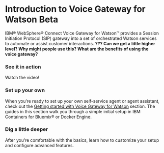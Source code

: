 # Introduction to Voice Gateway for Watson Beta

IBM&reg; WebSphere&reg; Connect Voice Gateway for Watson&trade; provides a Session Initiation Protocol (SIP) gateway into a set of orchestrated Watson services to automate or assist customer interactions.
**??? Can we get a little higher level? Why might people use this? What are the benefits of using the voice gateway?**

### See it in action

Watch the video!

### Set up your own

When you're ready to set up your own self-service agent or agent assistant, check out the [Getting started with Voice Gateway for Watson](gettingstarted.md) section. The guides in this section walk you through a simple initial setup in IBM Containers for Bluemix&reg; or Docker Engine.

### Dig a little deeper

After you're comfortable with the basics, learn how to customize your setup and configure advanced features.
